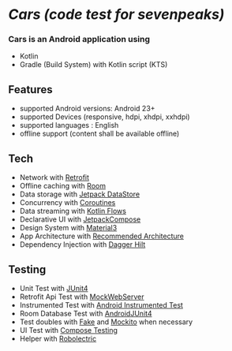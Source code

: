 # _Cars (code test for sevenpeaks)_

### Cars is an Android application using
- Kotlin
- Gradle (Build System) with Kotlin script (KTS)

## Features
- supported Android versions: Android 23+
- supported Devices (responsive, hdpi, xhdpi, xxhdpi)
- supported languages : English
- offline support (content shall be available offline)

## Tech
 - Network with [Retrofit](https://square.github.io/retrofit/)
 - Offline caching with [Room](https://developer.android.com/training/data-storage/room)
 - Data storage with [Jetpack DataStore](https://developer.android.com/topic/libraries/architecture/datastore)
 - Concurrency with [Coroutines](https://developer.android.com/kotlin/coroutines)
 - Data streaming with [Kotlin Flows](https://developer.android.com/kotlin/flow)
 - Declarative UI with [JetpackCompose](https://developer.android.com/jetpack/compose) 
 - Design System with [Material3](https://developer.android.com/jetpack/androidx/releases/compose-material3)
 - App Architecture with [Recommended Architecture](https://developer.android.com/topic/architecture)
 - Dependency Injection with [Dagger Hilt](https://developer.android.com/training/dependency-injection/hilt-android)

## Testing
 - Unit Test with [JUnit4](https://developer.android.com/training/testing/instrumented-tests/androidx-test-libraries/rules)
 - Retrofit Api Test with [MockWebServer](https://github.com/square/okhttp/tree/master/mockwebserver)
 - Instrumented Test with [Android Instrumented Test](https://developer.android.com/training/testing/instrumented-tests)
 - Room Database Test with [AndroidJUnit4](https://developer.android.com/reference/androidx/test/runner/AndroidJUnit4)
 - Test doubles with [Fake](https://developer.android.com/training/testing/fundamentals/test-doubles) and [Mockito](https://site.mockito.org/) when necessary
 - UI Test with [Compose Testing](https://developer.android.com/jetpack/compose/testing)
 - Helper with [Robolectric](https://robolectric.org)


